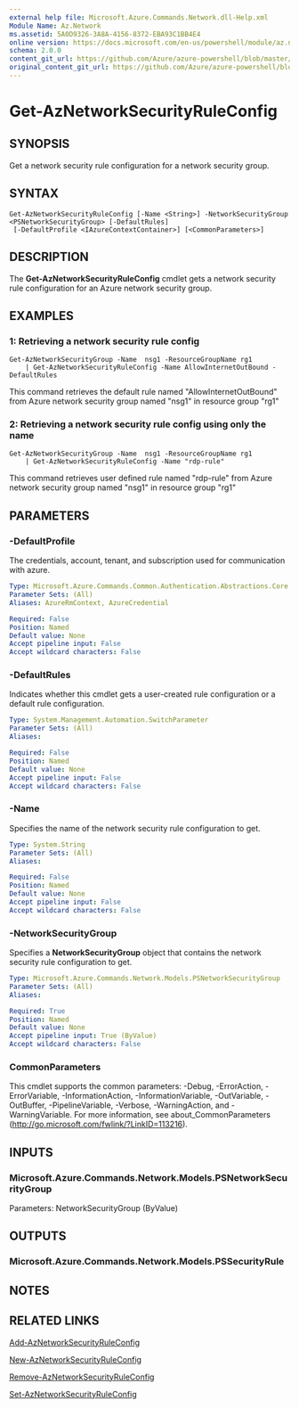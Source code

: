 ```yaml
---
external help file: Microsoft.Azure.Commands.Network.dll-Help.xml
Module Name: Az.Network
ms.assetid: 5A0D9326-3A8A-4156-8372-EBA93C1BB4E4
online version: https://docs.microsoft.com/en-us/powershell/module/az.network/get-aznetworksecurityruleconfig
schema: 2.0.0
content_git_url: https://github.com/Azure/azure-powershell/blob/master/src/ResourceManager/Network/Commands.Network/help/Get-AzNetworkSecurityRuleConfig.md
original_content_git_url: https://github.com/Azure/azure-powershell/blob/master/src/ResourceManager/Network/Commands.Network/help/Get-AzNetworkSecurityRuleConfig.md
---
```


# Get-AzNetworkSecurityRuleConfig

## SYNOPSIS
Get a network security rule configuration for a network security group.

## SYNTAX

```
Get-AzNetworkSecurityRuleConfig [-Name <String>] -NetworkSecurityGroup <PSNetworkSecurityGroup> [-DefaultRules]
 [-DefaultProfile <IAzureContextContainer>] [<CommonParameters>]
```

## DESCRIPTION
The **Get-AzNetworkSecurityRuleConfig** cmdlet gets a network security rule configuration for an Azure network security group.

## EXAMPLES

### 1: Retrieving a network security rule config
```
Get-AzNetworkSecurityGroup -Name  nsg1 -ResourceGroupName rg1 
    | Get-AzNetworkSecurityRuleConfig -Name AllowInternetOutBound -DefaultRules
```

This command retrieves the default rule named "AllowInternetOutBound" from Azure network security group named "nsg1" in resource group "rg1"

### 2: Retrieving a network security rule config using only the name
```
Get-AzNetworkSecurityGroup -Name  nsg1 -ResourceGroupName rg1 
    | Get-AzNetworkSecurityRuleConfig -Name "rdp-rule"
```

This command retrieves user defined rule named "rdp-rule" from Azure network security group named "nsg1" in resource group "rg1"

## PARAMETERS

### -DefaultProfile
The credentials, account, tenant, and subscription used for communication with azure.

```yaml
Type: Microsoft.Azure.Commands.Common.Authentication.Abstractions.Core.IAzureContextContainer
Parameter Sets: (All)
Aliases: AzureRmContext, AzureCredential

Required: False
Position: Named
Default value: None
Accept pipeline input: False
Accept wildcard characters: False
```

### -DefaultRules
Indicates whether this cmdlet gets a user-created rule configuration or a default rule configuration.

```yaml
Type: System.Management.Automation.SwitchParameter
Parameter Sets: (All)
Aliases:

Required: False
Position: Named
Default value: None
Accept pipeline input: False
Accept wildcard characters: False
```

### -Name
Specifies the name of the network security rule configuration to get.

```yaml
Type: System.String
Parameter Sets: (All)
Aliases:

Required: False
Position: Named
Default value: None
Accept pipeline input: False
Accept wildcard characters: False
```

### -NetworkSecurityGroup
Specifies a **NetworkSecurityGroup** object that contains the network security rule configuration to get.

```yaml
Type: Microsoft.Azure.Commands.Network.Models.PSNetworkSecurityGroup
Parameter Sets: (All)
Aliases:

Required: True
Position: Named
Default value: None
Accept pipeline input: True (ByValue)
Accept wildcard characters: False
```

### CommonParameters
This cmdlet supports the common parameters: -Debug, -ErrorAction, -ErrorVariable, -InformationAction, -InformationVariable, -OutVariable, -OutBuffer, -PipelineVariable, -Verbose, -WarningAction, and -WarningVariable. For more information, see about_CommonParameters (http://go.microsoft.com/fwlink/?LinkID=113216).

## INPUTS

### Microsoft.Azure.Commands.Network.Models.PSNetworkSecurityGroup
Parameters: NetworkSecurityGroup (ByValue)

## OUTPUTS

### Microsoft.Azure.Commands.Network.Models.PSSecurityRule

## NOTES

## RELATED LINKS

[Add-AzNetworkSecurityRuleConfig](./Add-AzNetworkSecurityRuleConfig.md)

[New-AzNetworkSecurityRuleConfig](./New-AzNetworkSecurityRuleConfig.md)

[Remove-AzNetworkSecurityRuleConfig](./Remove-AzNetworkSecurityRuleConfig.md)

[Set-AzNetworkSecurityRuleConfig](./Set-AzNetworkSecurityRuleConfig.md)


